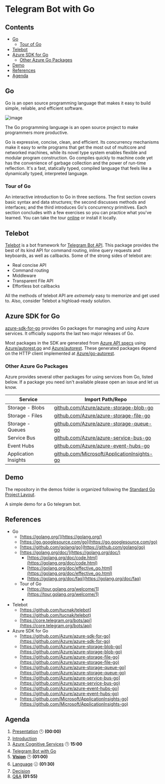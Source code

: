 # Telegram Bot with Go <!-- omit in TOC -->

## Contents <!-- omit in TOC -->
- [Go](#go)
  - [Tour of Go](#tour-of-go)
- [Telebot](#telebot)
- [Azure SDK for Go](#azure-sdk-for-go)
  - [Other Azure Go Packages](#other-azure-go-packages)
- [Demo](#demo)
- [References](#references)
- [Agenda](#agenda)

## Go

Go is an open source programming language that makes it easy to build simple, reliable, and efficient software.

![image](https://raw.githubusercontent.com/golang/go/master/doc/gopher/fiveyears.jpg)

The Go programming language is an open source project to make programmers more productive.

Go is expressive, concise, clean, and efficient.
Its concurrency mechanisms make it easy to write programs that get the most out of multicore and networked machines, while its novel type system enables flexible and modular program construction.
Go compiles quickly to machine code yet has the convenience of garbage collection and the power of run-time reflection.
It's a fast, statically typed, compiled language that feels like a dynamically typed, interpreted language.

### Tour of Go

An interactive introduction to Go in three sections.
The first section covers basic syntax and data structures; the second discusses methods and interfaces; and the third introduces Go's concurrency primitives.
Each section concludes with a few exercises so you can practice what you've learned. 
You can take the tour [online](https://tour.golang.org/welcome/1) or install it locally.


## Telebot

[Telebot](https://github.com/tucnak/telebot) is a bot framework for [Telegram Bot API](https://core.telegram.org/bots/api).
This package provides the best of its kind API for command routing, inline query requests and keyboards, as well as callbacks.
Some of the strong sides of telebot are:

* Real concise API
* Command routing
* Middleware
* Transparent File API
* Effortless bot callbacks

All the methods of telebot API are _extremely_ easy to memorize and get used to.
Also, consider Telebot a highload-ready solution.


## Azure SDK for Go

[azure-sdk-for-go](https://github.com/Azure/azure-sdk-for-go) provides Go packages for managing and using Azure services.
It officially supports the last two major releases of Go.

Most packages in the SDK are generated from [Azure API specs](https://github.com/Azure/azure-rest-api-specs) using [Azure/autorest.go](https://github.com/Azure/autorest.go) and [Azure/autorest](https://github.com/Azure/autorest).
These generated packages depend on the HTTP client implemented at [Azure/go-autorest](https://github.com/Azure/go-autorest).

### Other Azure Go Packages

Azure provides several other packages for using services from Go, listed below.
If a package you need isn't available please open an issue and let us know.

| Service              | Import Path/Repo                                                                                   |
| -------------------- | -------------------------------------------------------------------------------------------------- |
| Storage - Blobs      | [github.com/Azure/azure-storage-blob-go](https://github.com/Azure/azure-storage-blob-go)           |
| Storage - Files      | [github.com/Azure/azure-storage-file-go](https://github.com/Azure/azure-storage-file-go)           |
| Storage - Queues     | [github.com/Azure/azure-storage-queue-go](https://github.com/Azure/azure-storage-queue-go)         |
| Service Bus          | [github.com/Azure/azure-service-bus-go](https://github.com/Azure/azure-service-bus-go)             |
| Event Hubs           | [github.com/Azure/azure-event-hubs-go](https://github.com/Azure/azure-event-hubs-go)               |
| Application Insights | [github.com/Microsoft/ApplicationInsights-go](https://github.com/Microsoft/ApplicationInsights-go) |


## Demo

The repository in the demos folder is organized following the [Standard Go Project Layout](https://github.com/golang-standards/project-layout).

A simple demo for a Go telegram bot.


## References
- Go
  - [https://golang.org/](https://golang.org/)
  - [https://go.googlesource.com/go](https://go.googlesource.com/go)
  - [https://github.com/golang/go](https://github.com/golang/go)
  - [https://golang.org/doc/](https://golang.org/doc/)
    - [https://golang.org/doc/code.html](https://golang.org/doc/code.html)
    - [https://golang.org/doc/effective_go.html](https://golang.org/doc/effective_go.html)
    - [https://golang.org/doc/faq](https://golang.org/doc/faq)
  - Tour of Go
    - [https://tour.golang.org/welcome/1](https://tour.golang.org/welcome/1)
    - 
- Telebot
  - [https://github.com/tucnak/telebot](https://github.com/tucnak/telebot)
  - [https://core.telegram.org/bots/api](https://core.telegram.org/bots/api)
- Azure SDK for Go
  - [https://github.com/Azure/azure-sdk-for-go](https://github.com/Azure/azure-sdk-for-go)
  - [https://github.com/Azure/azure-storage-blob-go](https://github.com/Azure/azure-storage-blob-go)
  - [https://github.com/Azure/azure-storage-file-go](https://github.com/Azure/azure-storage-file-go)
  - [https://github.com/Azure/azure-storage-queue-go](https://github.com/Azure/azure-storage-queue-go)
  - [https://github.com/Azure/azure-service-bus-go](https://github.com/Azure/azure-service-bus-go)
  - [https://github.com/Azure/azure-event-hubs-go](https://github.com/Azure/azure-event-hubs-go)
  - [https://github.com/Microsoft/ApplicationInsights-go](https://github.com/Microsoft/ApplicationInsights-go)

## Agenda

1. [Presentation](01.presentation.md) :clock12: **(00:00)**
1. [Introduction](02.introduction.md)
1. [Azure Cognitive Services](03.azure-cognitive-services.md) :clock3: **15:00**
2. [Telegram Bot with Go](04.tgbot-go.md)
3. **[Vision](05.vision.md)** :clock1: **(01:00)**
4. [Language](06.language.md) :clock130: **(01:30)**
5. [Decision](07.decision.md)
6. [Q&A](08.q&a.md) **(01:55)**